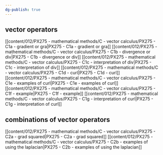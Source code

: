 ```yaml
---
dg-publish: true
---
```


## vector operators
[[content/012/PX275 - mathematical methods/C - vector calculus/PX275 - C1a - gradient or gra\|PX275 - C1a - gradient or gra]]
[[content/012/PX275 - mathematical methods/C - vector calculus/PX275 - C1b - divergence or div\|PX275 - C1b - divergence or div]]
[[content/012/PX275 - mathematical methods/C - vector calculus/PX275 - C1c - interpretation of div\|PX275 - C1c - interpretation of div]]
[[content/012/PX275 - mathematical methods/C - vector calculus/PX275 - C1d - curl\|PX275 - C1d - curl]]
[[content/012/PX275 - mathematical methods/C - vector calculus/PX275 - C1e - examples of curl\|PX275 - C1e - examples of curl]]
[[content/012/PX275 - mathematical methods/C - vector calculus/PX275 - C1f - example\|PX275 - C1f - example]]
[[content/012/PX275 - mathematical methods/C - vector calculus/PX275 - C1g - interpretation of curl\|PX275 - C1g - interpretation of curl]]
## combinations of vector operators
[[content/012/PX275 - mathematical methods/C - vector calculus/PX275 - C2a - grad squared\|PX275 - C2a - grad squared]]
[[content/012/PX275 - mathematical methods/C - vector calculus/PX275 - C2b - examples of using the laplacian\|PX275 - C2b - examples of using the laplacian]]

